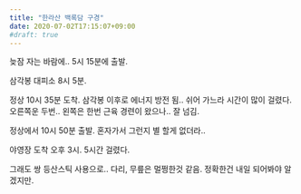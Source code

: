```yaml
---
title: "한라산 백록담 구경"
date: 2020-07-02T17:15:07+09:00
#draft: true
---
```

늦잠 자는 바람에.. 5시 15분에 출발.

삼각봉 대피소 8시 5분.

정상 10시 35분 도착. 삼각봉 이후로 에너지 방전 됨..
쉬어 가느라 시간이 많이 걸렸다.
오른쪽운 두번.. 왼쪽은 한번 근육 경련이 왔으나.. 잘 넘김.

정상에서 10시 50분 출발. 혼자가서 그런지 별 할게 없더라..

야영장 도착 오후 3시. 5시간 걸렸다.

그래도 쌍 등산스틱 사용으로.. 다리, 무릎은 멀쩡한것 같음.
정확한건 내일 되어봐야 알겠지만.

